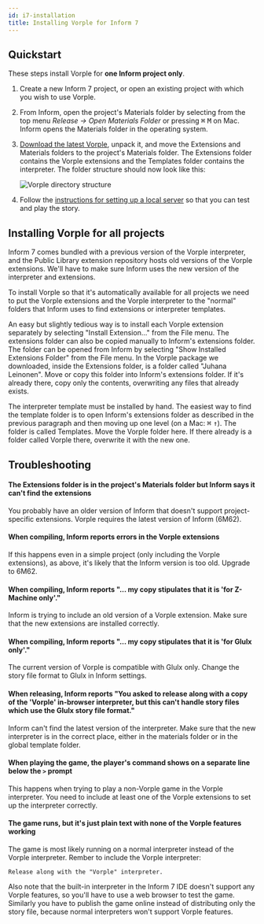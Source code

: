 ```yaml
---
id: i7-installation
title: Installing Vorple for Inform 7
---
```


## Quickstart

These steps install Vorple for **one Inform project only**.

1. Create a new Inform 7 project, or open an existing project with which you
   wish to use Vorple.

2. From Inform, open the project's Materials folder by selecting from the
   top menu *Release &rarr; Open Materials Folder* or pressing <kbd>&#8984;</kbd>
   <kbd>M</kbd> on Mac. Inform opens the Materials folder in the operating system.

3. [Download the latest Vorple](/download#inform7), unpack it, and move the
   Extensions and Materials folders to the project's Materials folder.
   The Extensions folder contains the Vorple extensions and the Templates folder
   contains the interpreter. The folder structure should now look like this:

   ![Vorple directory structure](/img/directory-structure.png)

4. Follow the [instructions for setting up a local server](localhost.md) so
   that you can test and play the story.


## Installing Vorple for all projects

Inform 7 comes bundled with a previous version of the Vorple interpreter,
and the Public Library extension repository hosts old versions of the Vorple
extensions. We'll have to make sure Inform uses the new version of the 
interpreter and extensions. 

To install Vorple so that it's automatically available for all projects we
need to put the Vorple extensions and the Vorple interpreter to the "normal"
folders that Inform uses to find extensions or interpreter templates.

An easy but slightly tedious way is to install each Vorple extension separately
by selecting "Install Extension..." from the File menu. The extensions folder
can also be copied manually to Inform's extensions folder. The folder can be
opened from Inform by selecting "Show Installed Extensions Folder" from the
File menu. In the Vorple package we downloaded, inside the Extensions folder, is 
a folder called "Juhana Leinonen". Move or copy this folder into Inform's 
extensions folder. If it's already there, copy only the contents, overwriting
any files that already exists. 

The interpreter template must be installed by hand. The easiest way to find the
template folder is to open Inform's extensions folder as described in the previous
paragraph and then moving up one level (on a Mac: <kbd>&#8984;</kbd> <kbd>&uarr;</kbd>).
The folder is called Templates. Move the Vorple folder here. If there already is 
a folder called Vorple there, overwrite it with the new one.


## Troubleshooting

#### The Extensions folder is in the project's Materials folder but Inform says it can't find the extensions

You probably have an older version of Inform that doesn't support project-specific
extensions. Vorple requires the latest version of Inform (6M62).


#### When compiling, Inform reports errors in the Vorple extensions

If this happens even in a simple project (only including the Vorple extensions), 
as above, it's likely that the Inform version is too old. Upgrade to 6M62.


#### When compiling, Inform reports "... my copy stipulates that it is 'for Z-Machine only'."

Inform is trying to include an old version of a Vorple extension. 
Make sure that the new extensions are installed correctly.


#### When compiling, Inform reports "... my copy stipulates that it is 'for Glulx only'."

The current version of Vorple is compatible with Glulx only. Change the story 
file format to Glulx in Inform settings.


#### When releasing, Inform reports "You asked to release along with a copy of the 'Vorple' in-browser interpreter, but this can't handle story files which use the Glulx story file format."

Inform can't find the latest version of the interpreter. Make sure that the
new interpreter is in the correct place, either in the materials folder or
in the global template folder.


#### When playing the game, the player's command shows on a separate line below the `>` prompt

This happens when trying to play a non-Vorple game in the Vorple interpreter.
You need to include at least one of the Vorple extensions to set up the
interpreter correctly.


#### The game runs, but it's just plain text with none of the Vorple features working

The game is most likely running on a normal interpreter instead of the Vorple
interpreter. Rember to include the Vorple interpreter:

```
Release along with the "Vorple" interpreter.
```

Also note that the built-in interpreter in the Inform 7 IDE doesn't support any
Vorple features, so you'll have to use a web browser to test the game.
Similarly you have to publish the game online instead of distributing only the
story file, because normal interpreters won't support Vorple features.